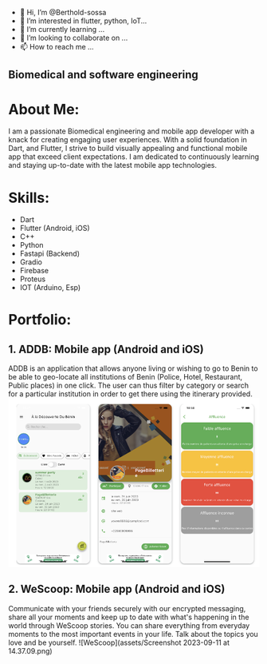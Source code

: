 - 👋 Hi, I’m @Berthold-sossa
- 👀 I’m interested in flutter, python, IoT...
- 🌱 I’m currently learning ...
- 💞️ I’m looking to collaborate on ...
- 📫 How to reach me ...


## Biomedical and software engineering

# About Me:

I am a passionate Biomedical engineering and mobile app developer with a knack for creating engaging user experiences. With a solid foundation in Dart, and Flutter, I strive to build visually appealing and functional mobile app that exceed client expectations. I am dedicated to continuously learning and staying up-to-date with the latest mobile app technologies.

# Skills:

- Dart
- Flutter (Android, iOS)
- C++
- Python
- Fastapi (Backend)
- Gradio
- Firebase
- Proteus
- IOT (Arduino, Esp)

# Portfolio:

## 1. ADDB: Mobile app (Android and iOS)

ADDB is an application that allows anyone living or wishing to go to Benin to be able to geo-locate all institutions of Benin (Police, Hotel, Restaurant, Public places) in one click.
The user can thus filter by category or search for a particular institution in order to get there using the itinerary provided.
![ADDB](https://github.com/Berthold-sossa/Berthold-sossa/blob/main/assets/Screenshot%202023-09-11%20at%2014.33.18.png)

## 2. WeScoop: Mobile app (Android and iOS)

Communicate with your friends securely with our encrypted messaging, share all your moments and keep up to date with what's happening in the world through WeScoop stories. You can share everything from everyday moments to the most important events in your life. Talk about the topics you love and be yourself.
![WeScoop](assets/Screenshot 2023-09-11 at 14.37.09.png)



<!---
Berthold-sossa/Berthold-sossa is a ✨ special ✨ repository because its `README.md` (this file) appears on your GitHub profile.
You can click the Preview link to take a look at your changes.
--->
